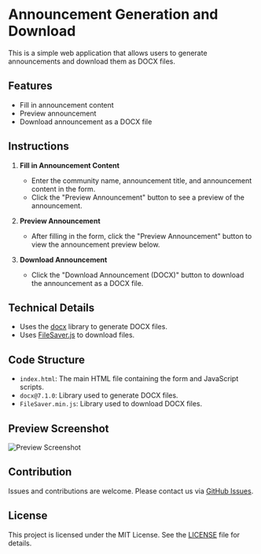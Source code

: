 # Announcement Generation and Download

This is a simple web application that allows users to generate announcements and download them as DOCX files.

## Features

- Fill in announcement content
- Preview announcement
- Download announcement as a DOCX file

## Instructions

1. **Fill in Announcement Content**
    - Enter the community name, announcement title, and announcement content in the form.
    - Click the "Preview Announcement" button to see a preview of the announcement.

2. **Preview Announcement**
    - After filling in the form, click the "Preview Announcement" button to view the announcement preview below.

3. **Download Announcement**
    - Click the "Download Announcement (DOCX)" button to download the announcement as a DOCX file.

## Technical Details

- Uses the [docx](https://www.npmjs.com/package/docx) library to generate DOCX files.
- Uses [FileSaver.js](https://github.com/eligrey/FileSaver.js/) to download files.

## Code Structure

- `index.html`: The main HTML file containing the form and JavaScript scripts.
- `docx@7.1.0`: Library used to generate DOCX files.
- `FileSaver.min.js`: Library used to download DOCX files.

## Preview Screenshot

![Preview Screenshot](screenshot.png)

## Contribution

Issues and contributions are welcome. Please contact us via [GitHub Issues](https://github.com/your-repo/issues).

## License

This project is licensed under the MIT License. See the [LICENSE](LICENSE) file for details.

